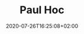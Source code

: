 ---
title: "Paul Hoc"
date: 2020-07-26T16:25:08+02:00
draft: false
orientation: "portrait"
imageName: "7.jpg"
weight: 7
url: "/paul-hoc"
dimensions: "60 x 80"
---
